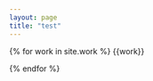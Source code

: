 ```yaml
---
layout: page
title: "test"
---
```


{% for work in site.work %}
                {{work}}
            
{% endfor %}